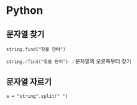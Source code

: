 # Python

## 문자열 찾기

 ` string.find("찾을 단어") `

 `string.rfind("찾을 단어") ` : 문자열의 오른쪽부터 찾기
 
 
 
 
 ## 문자열 자르기
 
`a = "string".split(" ")`
